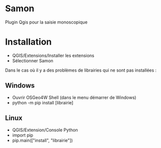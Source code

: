 # Samon

Plugin Qgis pour la saisie monoscopique



# Installation

* QGIS/Extensions/Installer les extensions
* Sélectionner Samon

Dans le cas où il y a des problèmes de librairies qui ne sont pas installées :
## Windows
* Ouvrir OSGeo4W Shell (dans le menu démarrer de Windows)
* python -m pip install [librairie]

## Linux
* QGIS/Extension/Console Python
* import pip
* pip.main(["install", "librairie"])
